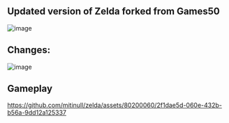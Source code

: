 ## Updated version of Zelda forked from Games50
![image](https://github.com/mitinull/zelda/assets/80200060/5dc2e1fd-2435-44f1-a917-7c5c45725f83)

## Changes:

![image](https://github.com/mitinull/zelda/assets/80200060/c2896288-fa69-4db1-be77-25f4a2ec739d)

## Gameplay
https://github.com/mitinull/zelda/assets/80200060/2f1dae5d-060e-432b-b56a-9dd12a125337

